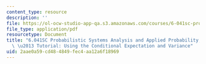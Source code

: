 ```yaml
---
content_type: resource
description: ''
file: https://ol-ocw-studio-app-qa.s3.amazonaws.com/courses/6-041sc-probabilistic-systems-analysis-and-applied-probability-fall-2013/2aae0a59cd484849fec4aa12a6f18969_MIT6_041SCF13_Law_of_Total_Variance_300k.pdf
file_type: application/pdf
resourcetype: Document
title: "6.041SC Probabilistic Systems Analysis and Applied Probability, Fall 2013Transcript\
  \ \u2013 Tutorial: Using the Conditional Expectation and Variance"
uid: 2aae0a59-cd48-4849-fec4-aa12a6f18969
---
```

